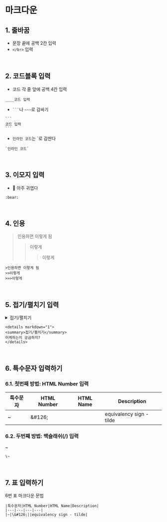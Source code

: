 # 마크다운
## 1. 줄바꿈
- 문장 끝에 공백 2칸 입력
- `</br>` 입력

</br>

## 2. 코드블록 입력
- 코드 각 줄 앞에 공백 4칸 입력
```    
____코드 입력
```
- ` ``` `나 `~~~`로 감싸기
~~~
```
코드 입력
``` 
~~~
- `인라인 코드`는 \`로 감싼다
```
`인라인 코드`
```


</br>

## 3. 이모지 입력
- :bear: 아주 귀엽다
```
:bear:
```

</br>

## 4. 인용
>인용하면 이렇게 됨
>>이렇게
>>>이렇게
```
>인용하면 이렇게 됨
>>이렇게
>>>이렇게
```

</br>

## 5. 접기/펼치기 입력
<details markdown="1">
<summary>접기/펼치기</summary>
어케하는지 궁금하지?
</details>  

```
<details markdown="1">
<summary>접기/펼치기</summary>
어케하는지 궁금하지?
</details>
```

</br>

## 6. 특수문자 입력하기
### 6.1. 첫번째 방법: HTML Number 입력
|특수문자|HTML Number|HTML Name|Description|
|---|---|---|---|
|~|\&#126;||equivalency sign - tilde|
### 6.2. 두번째 방법: 백슬래쉬(/) 입력
\~
```
\~
```

</br>

## 7. 표 입력하기
6번 표 마크다운 문법
```
|특수문자|HTML Number|HTML Name|Description|
|---|---|---|---|
|~|\&#126;||equivalency sign - tilde|
```

